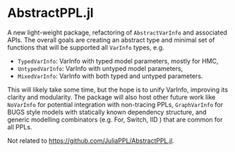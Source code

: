 # AbstractPPL.jl

A new light-weight package, refactoring of `AbstractVarInfo` and associated APIs. The overall goals
are creating an abstract type and minimal set of functions that will be supported all `VarInfo`
types, e.g.

- `TypedVarInfo`: VarInfo with typed model parameters, mostly for HMC,
- `UntypedVarInfo`: VarInfo with untyped model parameters,
- `MixedVarInfo`: VarInfo with both typed and untyped parameters. 

This will likely take some time, but the hope is to unify VarInfo, improving its clarity and
modularity.  The package will also host other future work like `NoVarInfo` for potential integration
with non-tracing PPLs, `GraphVarInfo` for BUGS style models with statically known dependency
structure, and generic modelling combinators (e.g. For, Switch, IID ) that are common for all PPLs.

Not related to https://github.com/JuliaPPL/AbstractPPL.jl.
